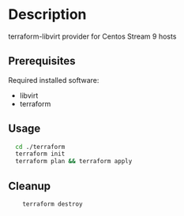 # Description

terraform-libvirt provider for Centos Stream 9  hosts

## Prerequisites

Required installed software:

* libvirt
* terraform

## Usage

```sh
  cd ./terraform 
  terraform init  
  terraform plan && terraform apply 
```

## Cleanup

```sh
    terraform destroy 
```

